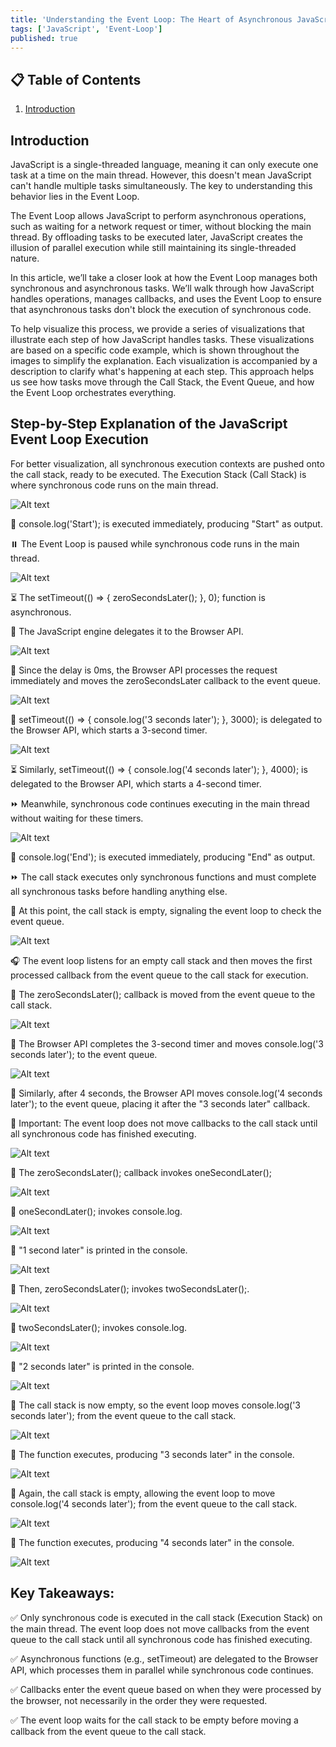 ```yaml
---
title: 'Understanding the Event Loop: The Heart of Asynchronous JavaScript'
tags: ['JavaScript', 'Event-Loop']
published: true
---
```


## 📋 Table of Contents

1. [Introduction](#introduction)

## Introduction

JavaScript is a single-threaded language, meaning it can only execute one task at a time on the main thread. However, this doesn't mean JavaScript can't handle multiple tasks simultaneously. The key to understanding this behavior lies in the Event Loop.

The Event Loop allows JavaScript to perform asynchronous operations, such as waiting for a network request or timer, without blocking the main thread. By offloading tasks to be executed later, JavaScript creates the illusion of parallel execution while still maintaining its single-threaded nature.

In this article, we’ll take a closer look at how the Event Loop manages both synchronous and asynchronous tasks. We’ll walk through how JavaScript handles operations, manages callbacks, and uses the Event Loop to ensure that asynchronous tasks don't block the execution of synchronous code.

To help visualize this process, we provide a series of visualizations that illustrate each step of how JavaScript handles tasks. These visualizations are based on a specific code example, which is shown throughout the images to simplify the explanation. Each visualization is accompanied by a description to clarify what's happening at each step. This approach helps us see how tasks move through the Call Stack, the Event Queue, and how the Event Loop orchestrates everything.

## Step-by-Step Explanation of the JavaScript Event Loop Execution

For better visualization, all synchronous execution contexts are pushed onto the call stack, ready to be executed. The Execution Stack (Call Stack) is where synchronous code runs on the main thread.

![Alt text](/event-loop-images/1.png)

🚀 console.log('Start'); is executed immediately, producing "Start" as output.

⏸️ The Event Loop is paused while synchronous code runs in the main thread.

![Alt text](/event-loop-images/2.png)

⏳ The setTimeout(() => { zeroSecondsLater(); }, 0); function is asynchronous.

🔄 The JavaScript engine delegates it to the Browser API.

![Alt text](/event-loop-images/3.png)

📩 Since the delay is 0ms, the Browser API processes the request immediately and moves the zeroSecondsLater callback to the event queue.

![Alt text](/event-loop-images/4.png)

🔄 setTimeout(() => { console.log('3 seconds later'); }, 3000); is delegated to the Browser API, which starts a 3-second timer.

![Alt text](/event-loop-images/6.png)

⏳ Similarly, setTimeout(() => { console.log('4 seconds later'); }, 4000); is delegated to the Browser API, which starts a 4-second timer.

⏩ Meanwhile, synchronous code continues executing in the main thread without waiting for these timers.

![Alt text](/event-loop-images/7.png)

🚀 console.log('End'); is executed immediately, producing "End" as output.

⏩ The call stack executes only synchronous functions and must complete all synchronous tasks before handling anything else.

👀 At this point, the call stack is empty, signaling the event loop to check the event queue.

![Alt text](/event-loop-images/8.png)

🎧 The event loop listens for an empty call stack and then moves the first processed callback from the event queue to the call stack for execution.

🔁 The zeroSecondsLater(); callback is moved from the event queue to the call stack.

![Alt text](/event-loop-images/9.png)

📩 The Browser API completes the 3-second timer and moves console.log('3 seconds later'); to the event queue.

![Alt text](/event-loop-images/10.png)

📩 Similarly, after 4 seconds, the Browser API moves console.log('4 seconds later'); to the event queue, placing it after the "3 seconds later" callback.

🛑 Important: The event loop does not move callbacks to the call stack until all synchronous code has finished executing.

![Alt text](/event-loop-images/11.png)

🔄 The zeroSecondsLater(); callback invokes oneSecondLater();

![Alt text](/event-loop-images/12.png)

🔄 oneSecondLater(); invokes console.log.

![Alt text](/event-loop-images/13.png)

💬 "1 second later" is printed in the console.

![Alt text](/event-loop-images/14.png)

🔄 Then, zeroSecondsLater(); invokes twoSecondsLater();.

![Alt text](/event-loop-images/15.png)

🔄 twoSecondsLater(); invokes console.log.

![Alt text](/event-loop-images/16.png)

💬 "2 seconds later" is printed in the console.

![Alt text](/event-loop-images/17.png)

👀 The call stack is now empty, so the event loop moves console.log('3 seconds later'); from the event queue to the call stack.

![Alt text](/event-loop-images/18.png)

🚀 The function executes, producing "3 seconds later" in the console.

![Alt text](/event-loop-images/19.png)

👀 Again, the call stack is empty, allowing the event loop to move console.log('4 seconds later'); from the event queue to the call stack.

![Alt text](/event-loop-images/20.png)

🚀 The function executes, producing "4 seconds later" in the console.

![Alt text](/event-loop-images/21.png)

## Key Takeaways:

✅ Only synchronous code is executed in the call stack (Execution Stack) on the main thread. The event loop does not move callbacks from the event queue to the call stack until all synchronous code has finished executing.

✅ Asynchronous functions (e.g., setTimeout) are delegated to the Browser API, which processes them in parallel while synchronous code continues.

✅ Callbacks enter the event queue based on when they were processed by the browser, not necessarily in the order they were requested.

✅ The event loop waits for the call stack to be empty before moving a callback from the event queue to the call stack.
